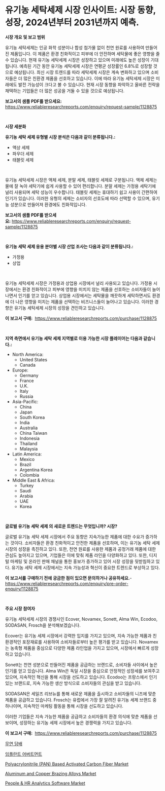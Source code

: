 <p><h1>유기농 세탁세제 시장 인사이트: 시장 동향, 성장, 2024년부터 2031년까지 예측.</h1></p><p><strong>시장 개요 및 보고 범위</strong></p>
<p><p>유기농 세탁세제는 인공 화학 성분이나 합성 첨가물 없이 천연 원료를 사용하여 만들어진 제품입니다. 이 제품은 환경 친화적이고 피부에 더 안전하며 세탁물에 좋은 영향을 줄 수 있습니다. 현재 유기농 세탁세제 시장은 성장하고 있으며 미래에도 높은 성장이 기대됩니다. 예측된 기간 동안 유기농 세탁세제 시장은 연평균 성장률인 6.8%로 성장할 것으로 예상됩니다. 최신 시장 트렌드를 따라 세탁세제 시장은 계속 변화하고 있으며 소비자들은 더 많은 친환경 제품을 선호하고 있습니다. 이에 따라 유기농 세탁세제 시장은 미래에도 발전 가능성이 크다고 볼 수 있습니다. 현재 시장 동향을 파악하고 올바른 전략을 채택하는 기업들은 더 많은 성공을 거둘 수 있을 것으로 예상됩니다.</p></p>
<p><strong>보고서의 샘플 PDF를 받으세요:</strong> <a href="https://www.reliableresearchreports.com/enquiry/request-sample/1128875">https://www.reliableresearchreports.com/enquiry/request-sample/1128875</a></p>
<p>&nbsp;</p>
<p><strong>시장 세분화</strong></p>
<p><strong>유기농 세탁 세제 유형별 시장 분석은 다음과 같이 분류됩니다.:</strong></p>
<p><ul><li>액상 세제</li><li>파우더 세제</li><li>태블릿 세제</li></ul></p>
<p>&nbsp;</p>
<p><p>유기농 세탁세제 시장은 액체 세제, 분말 세제, 태블릿 세제로 구분됩니다. 액체 세제는 물에 잘 녹아 세탁기에 쉽게 사용할 수 있어 편리합니다. 분말 세제는 가정용 세탁기에 널리 사용되며 세탁 성능이 우수합니다. 태블릿 세제는 휴대하기 쉽고 사용이 간편하여 인기가 있습니다. 이러한 유형의 세제는 소비자의 선호도에 따라 선택할 수 있으며, 유기농 성분으로 만들어져 환경에도 친화적입니다.</p></p>
<p><strong>보고서의 샘플 PDF를 받으세요:</strong>&nbsp;<a href="https://www.reliableresearchreports.com/enquiry/request-sample/1128875">https://www.reliableresearchreports.com/enquiry/request-sample/1128875</a></p>
<p>&nbsp;</p>
<p><strong> 유기농 세탁 세제 응용 분야별 시장 산업 조사는 다음과 같이 분류됩니다.:</strong></p>
<p><ul><li>가정용</li><li>상업</li></ul></p>
<p>&nbsp;</p>
<p><p>유기농 세탁세제 시장은 가정용과 상업용 시장에서 널리 사용되고 있습니다. 가정용 시장에서는 환경 친화적이고 피부에 영향을 미치지 않는 제품을 선호하는 소비자들이 늘어나면서 인기를 얻고 있습니다. 상업용 시장에서는 세탁물을 깨끗하게 세탁하면서도 환경에 더 나은 영향을 미치는 제품을 선택하는 비즈니스들이 늘어나고 있습니다. 이러한 경향은 유기농 세탁세제 시장의 성장을 견인하고 있습니다.</p></p>
<p><strong>이 보고서 구매:</strong>&nbsp; <a href="https://www.reliableresearchreports.com/purchase/1128875">https://www.reliableresearchreports.com/purchase/1128875</a></p>
<p>&nbsp;</p>
<p><strong>지역 측면에서 유기농 세탁 세제 지역별로 이용 가능한 시장 플레이어는 다음과 같습니다.:</strong></p>
<p><ul>
    <li>
        North America:
        <ul>
            <li>United States</li>
            <li>Canada</li>
        </ul>
    </li>
    <li>
        Europe:
        <ul>
            <li>Germany</li>
            <li>France</li>
            <li>U.K.</li>
            <li>Italy</li>
            <li>Russia</li>
        </ul>
    </li>
    <li>
        Asia-Pacific:
        <ul>
            <li>China</li>
            <li>Japan</li>
            <li>South Korea</li>
            <li>India</li>
            <li>Australia</li>
            <li>China Taiwan</li>
            <li>Indonesia</li>
            <li>Thailand</li>
            <li>Malaysia</li>
        </ul>
    </li>
    <li>
        Latin America:
        <ul>
            <li>Mexico</li>
            <li>Brazil</li>
            <li>Argentina Korea</li>
            <li>Colombia</li>
        </ul>
    </li>
    <li>
        Middle East & Africa:
        <ul>
            <li>Turkey</li>
            <li>Saudi</li>
            <li>Arabia</li>
            <li>UAE</li>
            <li>Korea</li>
        </ul>
    </li>
    </ul></p>
<p>&nbsp;</p>
<p><strong>글로벌 유기농 세탁 세제 의 새로운 트렌드는 무엇입니까? 시장?</strong></p>
<p><p>글로벌 유기농 세탁 세제 시장에서 주요 동향은 지속가능한 제품에 대한 수요가 증가하는 것이다. 소비자들은 환경 친화적이고 안전한 제품을 선호하며, 이는 유기농 세탁 세제 시장의 성장을 촉진하고 있다. 또한, 천연 원료를 사용한 제품과 공정거래 제품에 대한 관심도 높아지고 있으며, 기업들은 이에 맞춰 제품 라인을 다양화하고 있다. 또한, 디지털 마케팅 및 온라인 판매 채널을 통한 홍보가 증가하고 있어 시장 성장을 뒷받침하고 있다. 유기농 세탁 세제 시장에서는 지속 가능성과 혁신이 중요한 트렌드로 부상하고 있다.</p></p>
<p><strong>이 보고서를 구매하기 전에 궁금한 점이 있으면 문의하거나 공유하세요.</strong>- <a href="https://www.reliableresearchreports.com/enquiry/pre-order-enquiry/1128875">https://www.reliableresearchreports.com/enquiry/pre-order-enquiry/1128875</a></p>
<p>&nbsp;</p>
<p><strong>주요 시장 참여자</strong></p>
<p><p>유기농 세탁세제 시장의 경쟁사인 Ecover, Novamex, Sonett, Alma Win, Ecodoo, SODASAN, Frosch을 분석해보겠습니다. </p><p>Ecover는 유기농 세제 시장에서 강력한 입지를 가지고 있으며, 지속 가능한 제품과 친환경적인 포장재료를 사용하여 소비자들로부터 높은 평가를 받고 있습니다. Novamex는 농축형 제품을 중심으로 다양한 제품 라인업을 가지고 있으며, 시장에서 빠르게 성장하고 있습니다. </p><p>Sonett는 천연 성분으로 만들어진 제품을 공급하는 브랜드로, 소비자들 사이에서 높은 인기를 얻고 있습니다. Alma Win은 독일 시장을 중심으로 안정적인 성장세를 보여주고 있으며, 지속적인 혁신을 통해 시장을 선도하고 있습니다. Ecodoo는 프랑스에서 인기있는 브랜드로, 지속 가능한 생산 방식으로 소비자들의 관심을 받고 있습니다. </p><p>SODASAN은 세일즈 리브뉴를 통해 새로운 제품을 출시하고 소비자들의 니즈에 맞춘 제품을 공급하고 있습니다. Frosch는 유럽에서 가장 잘 알려진 유기농 세제 브랜드 중 하나이며, 지속적인 마케팅 활동을 통해 시장을 선도하고 있습니다. </p><p>이러한 기업들은 지속 가능한 제품을 공급하고 소비자들의 환경 의식에 맞춘 제품을 선보이며, 성장하는 유기농 세제 시장에서 높은 경쟁력을 가지고 있습니다.</p></p>
<p><strong>이 보고서 구매:</strong>&nbsp;&nbsp;<a href="https://www.reliableresearchreports.com/purchase/1128875">https://www.reliableresearchreports.com/purchase/1128875</a></p>
<p><p><a href="https://github.com/vs019sa3m8x/Market-Research-Report-List-1/blob/main/7517797183.md">무연 담배</a></p><p><a href="https://github.com/lzrvbyqzftro57/Market-Research-Report-List-1/blob/main/7521558182.md">임플란트 어버트먼트</a></p><p><a href="https://github.com/redneck06/Market-Research-Report-List-2/blob/main/polyacrylonitrile-pan-based-activated-carbon-fiber-market.md">Polyacrylonitrile (PAN) Based Activated Carbon Fiber Market</a></p><p><a href="https://github.com/peachesmcdowel1/Market-Research-Report-List-1/blob/main/aluminum-and-copper-brazing-alloys-market.md">Aluminum and Copper Brazing Alloys Market</a></p><p><a href="https://issuu.com/reportprime-2/docs/people-hr-analytics-software-market-size-2030.pptx">People & HR Analytics Software Market</a></p></p>

